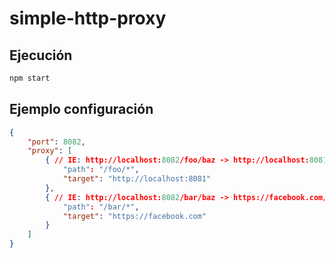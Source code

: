 # simple-http-proxy

## Ejecución

```bash
npm start
```

## Ejemplo configuración

```json
{
    "port": 8082,
    "proxy": [
        { // IE: http://localhost:8082/foo/baz -> http://localhost:8081/foo/baz
            "path": "/foo/*",
            "target": "http://localhost:8081"
        },
        { // IE: http://localhost:8082/bar/baz -> https://facebook.com/bar/baz
            "path": "/bar/*",
            "target": "https://facebook.com"
        }
    ]
}
```
